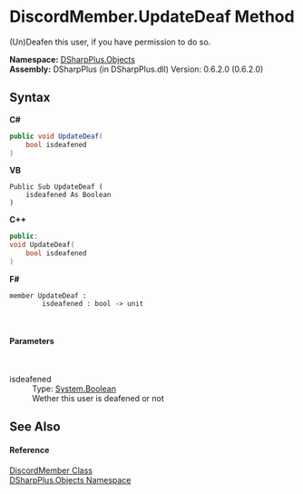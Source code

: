 # DiscordMember.UpdateDeaf Method 
 

(Un)Deafen this user, if you have permission to do so.

**Namespace:**&nbsp;<a href="b70db947-75ff-488f-5245-350c6ca1e522">DSharpPlus.Objects</a><br />**Assembly:**&nbsp;DSharpPlus (in DSharpPlus.dll) Version: 0.6.2.0 (0.6.2.0)

## Syntax

**C#**<br />
``` C#
public void UpdateDeaf(
	bool isdeafened
)
```

**VB**<br />
``` VB
Public Sub UpdateDeaf ( 
	isdeafened As Boolean
)
```

**C++**<br />
``` C++
public:
void UpdateDeaf(
	bool isdeafened
)
```

**F#**<br />
``` F#
member UpdateDeaf : 
        isdeafened : bool -> unit 

```

<br />

#### Parameters
&nbsp;<dl><dt>isdeafened</dt><dd>Type: <a href="http://msdn2.microsoft.com/en-us/library/a28wyd50" target="_blank">System.Boolean</a><br />Wether this user is deafened or not</dd></dl>

## See Also


#### Reference
<a href="5cf74e63-4004-3836-5a0d-910485913b65">DiscordMember Class</a><br /><a href="b70db947-75ff-488f-5245-350c6ca1e522">DSharpPlus.Objects Namespace</a><br />